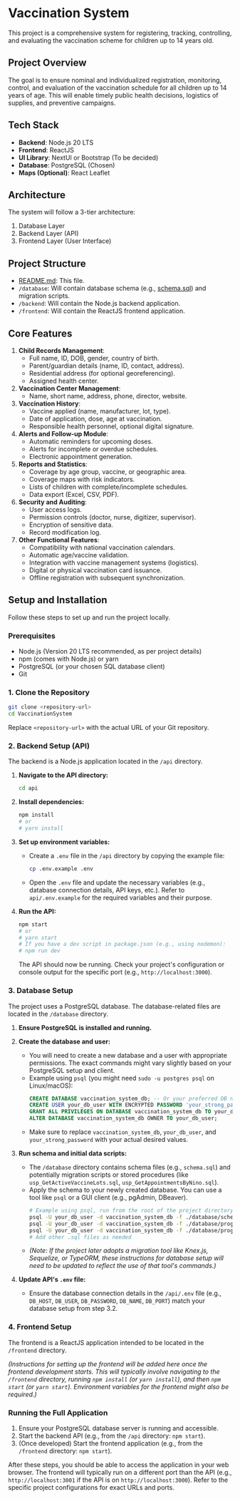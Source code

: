 # Vaccination System

This project is a comprehensive system for registering, tracking, controlling, and evaluating the vaccination scheme for children up to 14 years old.

## Project Overview

The goal is to ensure nominal and individualized registration, monitoring, control, and evaluation of the vaccination schedule for all children up to 14 years of age. This will enable timely public health decisions, logistics of supplies, and preventive campaigns.

## Tech Stack

*   **Backend**: Node.js 20 LTS
*   **Frontend**: ReactJS
*   **UI Library**: NextUI or Bootstrap (To be decided)
*   **Database**: PostgreSQL (Chosen)
*   **Maps (Optional)**: React Leaflet

## Architecture

The system will follow a 3-tier architecture:
1.  Database Layer
2.  Backend Layer (API)
3.  Frontend Layer (User Interface)

## Project Structure

*   [README.md](cci:7://file:///c:/Users/ismae/CascadeProjects/VaccinationSystem/README.md:0:0-0:0): This file.
*   `/database`: Will contain database schema (e.g., [schema.sql](cci:7://file:///C:/Users/ismae/CascadeProjects/VaccinationSystem/database/schema.sql:0:0-0:0)) and migration scripts.
*   `/backend`: Will contain the Node.js backend application.
*   `/frontend`: Will contain the ReactJS frontend application.

## Core Features

1.  **Child Records Management**:
    *   Full name, ID, DOB, gender, country of birth.
    *   Parent/guardian details (name, ID, contact, address).
    *   Residential address (for optional georeferencing).
    *   Assigned health center.
2.  **Vaccination Center Management**:
    *   Name, short name, address, phone, director, website.
3.  **Vaccination History**:
    *   Vaccine applied (name, manufacturer, lot, type).
    *   Date of application, dose, age at vaccination.
    *   Responsible health personnel, optional digital signature.
4.  **Alerts and Follow-up Module**:
    *   Automatic reminders for upcoming doses.
    *   Alerts for incomplete or overdue schedules.
    *   Electronic appointment generation.
5.  **Reports and Statistics**:
    *   Coverage by age group, vaccine, or geographic area.
    *   Coverage maps with risk indicators.
    *   Lists of children with complete/incomplete schedules.
    *   Data export (Excel, CSV, PDF).
6.  **Security and Auditing**:
    *   User access logs.
    *   Permission controls (doctor, nurse, digitizer, supervisor).
    *   Encryption of sensitive data.
    *   Record modification log.
7.  **Other Functional Features**:
    *   Compatibility with national vaccination calendars.
    *   Automatic age/vaccine validation.
    *   Integration with vaccine management systems (logistics).
    *   Digital or physical vaccination card issuance.
    *   Offline registration with subsequent synchronization.

## Setup and Installation

Follow these steps to set up and run the project locally.

### Prerequisites

*   Node.js (Version 20 LTS recommended, as per project details)
*   npm (comes with Node.js) or yarn
*   PostgreSQL (or your chosen SQL database client)
*   Git

### 1. Clone the Repository

```bash
git clone <repository-url>
cd VaccinationSystem
```
Replace `<repository-url>` with the actual URL of your Git repository.

### 2. Backend Setup (API)

The backend is a Node.js application located in the `/api` directory.

1.  **Navigate to the API directory:**
    ```bash
    cd api
    ```

2.  **Install dependencies:**
    ```bash
    npm install
    # or
    # yarn install
    ```

3.  **Set up environment variables:**
    *   Create a `.env` file in the `/api` directory by copying the example file:
        ```bash
        cp .env.example .env
        ```
    *   Open the `.env` file and update the necessary variables (e.g., database connection details, API keys, etc.). Refer to `api/.env.example` for the required variables and their purpose.

4.  **Run the API:**
    ```bash
    npm start
    # or
    # yarn start
    # If you have a dev script in package.json (e.g., using nodemon):
    # npm run dev
    ```
    The API should now be running. Check your project's configuration or console output for the specific port (e.g., `http://localhost:3000`).

### 3. Database Setup

The project uses a PostgreSQL database. The database-related files are located in the `/database` directory.

1.  **Ensure PostgreSQL is installed and running.**
2.  **Create the database and user:**
    *   You will need to create a new database and a user with appropriate permissions. The exact commands might vary slightly based on your PostgreSQL setup and client.
    *   Example using `psql` (you might need `sudo -u postgres psql` on Linux/macOS):
        ```sql
        CREATE DATABASE vaccination_system_db; -- Or your preferred DB name
        CREATE USER your_db_user WITH ENCRYPTED PASSWORD 'your_strong_password';
        GRANT ALL PRIVILEGES ON DATABASE vaccination_system_db TO your_db_user;
        ALTER DATABASE vaccination_system_db OWNER TO your_db_user;
        ```
    *   Make sure to replace `vaccination_system_db`, `your_db_user`, and `your_strong_password` with your actual desired values.

3.  **Run schema and initial data scripts:**
    *   The `/database` directory contains schema files (e.g., `schema.sql`) and potentially migration scripts or stored procedures (like `usp_GetActiveVaccineLots.sql`, `usp_GetAppointmentsByNino.sql`).
    *   Apply the schema to your newly created database. You can use a tool like `psql` or a GUI client (e.g., pgAdmin, DBeaver).
        ```bash
        # Example using psql, run from the root of the project directory
        psql -U your_db_user -d vaccination_system_db -f ./database/schema.sql 
        psql -U your_db_user -d vaccination_system_db -f ./database/programmability/usp_GetActiveVaccineLots.sql
        psql -U your_db_user -d vaccination_system_db -f ./database/programmability/usp_GetAppointmentsByNino.sql
        # Add other .sql files as needed
        ```
    *   *(Note: If the project later adopts a migration tool like Knex.js, Sequelize, or TypeORM, these instructions for database setup will need to be updated to reflect the use of that tool's commands.)*

4.  **Update API's `.env` file:**
    *   Ensure the database connection details in the `/api/.env` file (e.g., `DB_HOST`, `DB_USER`, `DB_PASSWORD`, `DB_NAME`, `DB_PORT`) match your database setup from step 3.2.

### 4. Frontend Setup

The frontend is a ReactJS application intended to be located in the `/frontend` directory.

*(Instructions for setting up the frontend will be added here once the frontend development starts. This will typically involve navigating to the `/frontend` directory, running `npm install` (or `yarn install`), and then `npm start` (or `yarn start`). Environment variables for the frontend might also be required.)*

### Running the Full Application

1.  Ensure your PostgreSQL database server is running and accessible.
2.  Start the backend API (e.g., from the `/api` directory: `npm start`).
3.  (Once developed) Start the frontend application (e.g., from the `/frontend` directory: `npm start`).

After these steps, you should be able to access the application in your web browser. The frontend will typically run on a different port than the API (e.g., `http://localhost:3001` if the API is on `http://localhost:3000`). Refer to the specific project configurations for exact URLs and ports.
